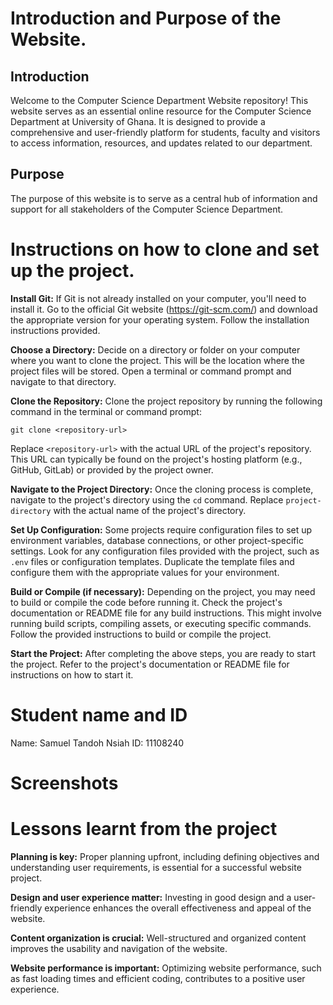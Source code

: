 # Introduction and Purpose of the Website.

## Introduction
Welcome to the Computer Science Department Website repository! This website serves as an essential online resource for the Computer Science Department at University of Ghana. It is designed to provide a comprehensive and user-friendly platform for students, faculty and visitors to access information, resources, and updates related to our department.

## Purpose
The purpose of this website is to serve as a central hub of information and support for all stakeholders of the Computer Science Department.

# Instructions on how to clone and set up the project.

**Install Git:** If Git is not already installed on your computer, you'll need to install it. Go to the official Git website (https://git-scm.com/) and download the appropriate version for your operating system. Follow the installation instructions provided.

 **Choose a Directory:** Decide on a directory or folder on your computer where you want to clone the project. This will be the location where the project files will be stored. Open a terminal or command prompt and navigate to that directory.

**Clone the Repository:** Clone the project repository by running the following command in the terminal or command prompt:
```
git clone <repository-url>
```
Replace `<repository-url>` with the actual URL of the project's repository. This URL can typically be found on the project's hosting platform (e.g., GitHub, GitLab) or provided by the project owner.

**Navigate to the Project Directory:** Once the cloning process is complete, navigate to the project's directory using the `cd` command.
Replace `project-directory` with the actual name of the project's directory.

**Set Up Configuration:** Some projects require configuration files to set up environment variables, database connections, or other project-specific settings. Look for any configuration files provided with the project, such as `.env` files or configuration templates. Duplicate the template files and configure them with the appropriate values for your environment.

 **Build or Compile (if necessary):** Depending on the project, you may need to build or compile the code before running it. Check the project's documentation or README file for any build instructions. This might involve running build scripts, compiling assets, or executing specific commands. Follow the provided instructions to build or compile the project.

**Start the Project:** After completing the above steps, you are ready to start the project. Refer to the project's documentation or README file for instructions on how to start it.
# Student name and ID
Name: Samuel Tandoh Nsiah
ID: 11108240
# Screenshots
# Lessons learnt from the project

**Planning is key:** Proper planning upfront, including defining objectives and understanding user requirements, is essential for a successful website project.

**Design and user experience matter:** Investing in good design and a user-friendly experience enhances the overall effectiveness and appeal of the website.

**Content organization is crucial:** Well-structured and organized content improves the usability and navigation of the website.

**Website performance is important:** Optimizing website performance, such as fast loading times and efficient coding, contributes to a positive user experience.
